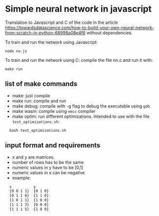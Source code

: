 # Simple neural network in javascript

Translation to Javascript and C of the code in the article
https://towardsdatascience.com/how-to-build-your-own-neural-network-from-scratch-in-python-68998a08e4f6
without dependencies.

To train and run the network using Javascript:
```shell
node nn.js
```

To train and run the network using C:
compile the file nn.c and run it with:
```shell
make run
```

## list of make commands
- make: just compile
- make run: compile and run
- make debug: compile with -g flag to debug the executable using `gdb`
- make wasm: compile using `emcc` compiler
- make optim: run different optimizations. Intended to use with the file `test_optimizations.sh`:
```shell
  bash test_optimizations.sh
```

## input format and requirements
- x and y are matrices.
- number of rows has to be the same
- numeric values in y have to be [0,1]
- numeric values in x can be negative
- example:
```txt
  x          y
  {0 0 1 1}  {0 1 0} 
  {0 1 1 0}  {1 1 0} 
  {1 0 1 1}  {1 0 0} 
  {1 1 1 3}  {0 0 0} 
  {1 1 1 5}  {1 0 0} 
```
